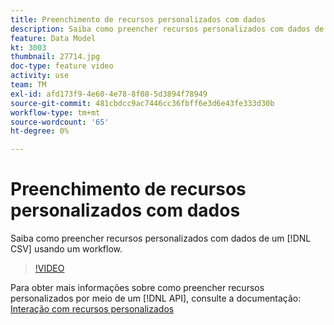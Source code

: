 ```yaml
---
title: Preenchimento de recursos personalizados com dados
description: Saiba como preencher recursos personalizados com dados de um arquivo CSV usando um fluxo de trabalho.
feature: Data Model
kt: 3003
thumbnail: 27714.jpg
doc-type: feature video
activity: use
team: TM
exl-id: afd173f9-4e60-4e78-8f08-5d3894f78949
source-git-commit: 481cbdcc9ac7446cc36fbff6e3d6e43fe333d30b
workflow-type: tm+mt
source-wordcount: '65'
ht-degree: 0%

---
```


# Preenchimento de recursos personalizados com dados

Saiba como preencher recursos personalizados com dados de um [!DNL CSV] usando um workflow.

>[!VIDEO](https://video.tv.adobe.com/v/27714?quality=9)

Para obter mais informações sobre como preencher recursos personalizados por meio de um [!DNL API], consulte a documentação: [Interação com recursos personalizados](https://experienceleague.adobe.com/docs/campaign-standard/using/working-with-apis/interacting-with-custom-resources.html.)
